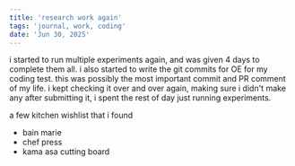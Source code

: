 ```yaml
---
title: 'research work again'
tags: 'journal, work, coding'
date: 'Jun 30, 2025'
---
```


i started to run multiple experiments again, and was given 4 days to complete them all. i also started to write the git commits for OE for my coding test. this was possibly the most important commit and PR comment of my life. i kept checking it over and over again, making sure i didn't make any after submitting it, i spent the rest of day just running experiments.

a few kitchen wishlist that i found

- bain marie
- chef press
- kama asa cutting board
